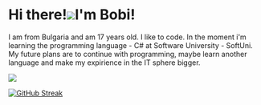 
<h1 font-size: 30px;> Hi there!<img width: 45px;
  height: 45px; src="https://discordemoji.com/assets/emoji/wavegif_1860.gif"/>I'm Bobi!</h1>
<p font-size: 20px;>I am from Bulgaria and am 17 years old. I like to code. In the moment i'm learning the programming language - C# at Software University - SoftUni. My future plans are to continue with programming, maybe  learn another language and make my expirience in the IT sphere bigger. 
</p>

[![](https://visitcount.itsvg.in/api?id=BorisAnastasov&label=Profile%20Views&color=1&icon=0&pretty=false)](https://visitcount.itsvg.in)

[![GitHub Streak](https://streak-stats.demolab.com/?user=BorisAnastasov)](https://git.io/streak-stats)
